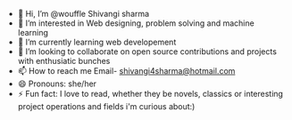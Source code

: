 - 👋 Hi, I’m @wouffle Shivangi sharma 
- 👀 I’m interested in Web designing, problem solving and machine learning 
- 🌱 I’m currently learning web developement
- 💞️ I’m looking to collaborate on open source contributions and projects with enthusiatic bunches
- 📫 How to reach me Email- shivangi4sharma@hotmail.com
- 😄 Pronouns: she/her
- ⚡ Fun fact: I love to read, whether they be novels, classics or interesting project operations and fields i'm curious about:)

<!---
wouffle/wouffle is a ✨ special ✨ repository because its `README.md` (this file) appears on your GitHub profile.
You can click the Preview link to take a look at your changes.
--->
